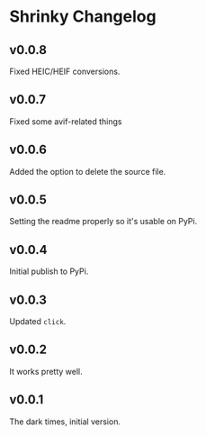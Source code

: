 # Shrinky Changelog

## v0.0.8

Fixed HEIC/HEIF conversions.

## v0.0.7

Fixed some avif-related things

## v0.0.6

Added the option to delete the source file.

## v0.0.5

Setting the readme properly so it's usable on PyPi.

## v0.0.4

Initial publish to PyPi.

## v0.0.3

Updated `click`.

## v0.0.2

It works pretty well.

## v0.0.1

The dark times, initial version.

